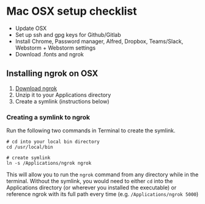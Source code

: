 # Mac OSX setup checklist

- Update OSX
- Set up ssh and gpg keys for Github/Gitlab
- Install Chrome, Password manager, Alfred, Dropbox, Teams/Slack, Webstorm + Webstorm settings
- Download .fonts and ngrok

## Installing ngrok on OSX

1. [Download ngrok](https://ngrok.com/download)
2. Unzip it to your Applications directory
3. Create a symlink (instructions below)

### Creating a symlink to ngrok
Run the following two commands in Terminal to create the symlink.
```shell
# cd into your local bin directory
cd /usr/local/bin

# create symlink
ln -s /Applications/ngrok ngrok
```

This will allow you to run the `ngrok` command from any directory while in the terminal. Without the symlink, you would need to either `cd` into the Applications directory (or wherever you installed the executable) or reference ngrok with its full path every time (e.g. `/Applications/ngrok 5000`)
